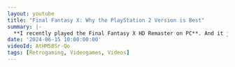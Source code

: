 ```yaml
---
layout: youtube
title: "Final Fantasy X: Why the PlayStation 2 Version is Best"
summary: |-
  **I recently played the Final Fantasy X HD Remaster on PC**. And it just didn't look right. Here's why I think it's better on PlayStation 2.
date: '2024-06-15 10:00:00:00'
videoId: AtHM5BSr-Qo
tags: [Retrogaming, Videogames, Videos]
---
```


